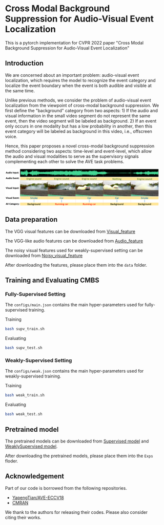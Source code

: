 # Cross Modal Background Suppression for Audio-Visual Event Localization


This is a pytorch implementation for CVPR 2022 paper "Cross Modal Background Suppression for Audio-Visual Event Localization"

## Introduction
We are concerned about an important problem: audio-visual event localization, which requires the model to recognize the event category and localize the event boundary when the event is both audible and visible at the same time. 

Unlike previous methods, we consider the problem of audio-visual event localization from the viewpoint of cross-modal background suppression. We first define the "background" category from two aspects: 1) If the audio and visual information in the small video segment do not represent the same event, then the video segment will be labeled as background. 2) If an event only occurs in one modality but has a low probability in another, then this event category will be labeled as background in this video, i.e., offscreen voice. 

Hence, this paper proposes a novel cross-modal background suppression method considering two aspects: time-level and event-level, which allow the audio and visual modalities to serve as the supervisory signals complementing each other to solve the AVE task problems.

![AVE](figs/AVE_demo.png)

## Data preparation
The VGG visual features can be downloaded from [Visual_feature](https://drive.google.com/file/d/1hQwbhutA3fQturduRnHMyfRqdrRHgmC9/view?usp=sharing)

The VGG-like audio features can be downloaded from [Audio_feature](https://drive.google.com/file/d/1F6p4BAOY-i0fDXUOhG7xHuw_fnO5exBS/view?usp=sharing)

The noisy visual features used for weakly-supervised setting can be downloaded from [Noisy_visual_feature](https://drive.google.com/file/d/1I3OtOHJ8G1-v5G2dHIGCfevHQPn-QyLh/view?usp=sharing)

After downloading the features, please place them into the `data` folder.


## Training and Evaluating CMBS

### Fully-Supervised Setting
The `configs/main.json` contains the main hyper-parameters used for fully-supervised training.

Training 
```bash
bash supv_train.sh
```
Evaluating

```bash
bash supv_test.sh
```
### Weakly-Supervised Setting
The `configs/weak.json` contains the main hyper-parameters used for weakly-supervised training.

Training 
```bash
bash weak_train.sh
```
Evaluating

```bash
bash weak_test.sh
```

## Pretrained model
The pretrained models can be downloaded from [Supervised model][Supervised_model] and [WeaklySupervised model][WeaklySupervised_model].

After downloading the pretrained models, please place them into the `Exps` floder.

## Acknowledgement

Part of our code is borrowed from the following repositories.

- [YapengTian/AVE-ECCV18](https://github.com/YapengTian/AVE-ECCV18)
- [CMRAN](https://github.com/FloretCat/CMRAN)


We thank to the authors for releasing their codes. Please also consider citing their works.




[Supervised_model]: https://drive.google.com/file/d/1crF9vKpdi3Ec_Zkagz7rJB_yVHYnxpJE/view?usp=sharing

[WeaklySupervised_model]: https://drive.google.com/file/d/100cp82dIrJLuqqEvV-9dbxyTQpWkY-3c/view?usp=sharing
